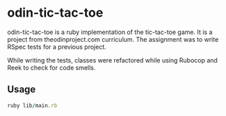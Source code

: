 # odin-tic-tac-toe

odin-tic-tac-toe is a ruby implementation of the tic-tac-toe game.
It is a project from theodinproject.com curriculum.
The assignment was to write RSpec tests for a previous project.

While writing the tests, classes were refactored while using Rubocop
and Reek to check for code smells.

## Usage

```ruby
ruby lib/main.rb
```

